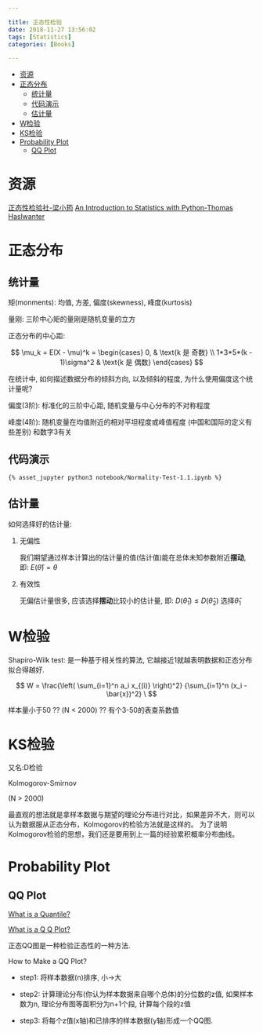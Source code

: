 ```yaml
---

title: 正态性检验
date: 2018-11-27 13:56:02
tags: [Statistics]
categories: [Books]

---
```


<!-- vim-markdown-toc GFM -->

* [资源](#资源)
* [正态分布](#正态分布)
    * [统计量](#统计量)
    * [代码演示](#代码演示)
    * [估计量](#估计量)
* [W检验](#w检验)
* [KS检验](#ks检验)
* [Probability Plot](#probability-plot)
    * [QQ Plot](#qq-plot)

<!-- vim-markdown-toc -->

<!-- more -->

# 资源

[正态性检验社-梁小筠][B1]
[An Introduction to Statistics with Python-Thomas Haslwanter][B2]

[B1]: https://pan.baidu.com/s/16FU_ZwFqw7wxH85Ry59chw "提取码: u4w4"
[B2]: https://pan.baidu.com/s/16FU_ZwFqw7wxH85Ry59chw "提取码: u4w4"

# 正态分布

## 统计量

矩(monments): 均值, 方差, 偏度(skewness), 峰度(kurtosis)

量刚: 三阶中心矩的量刚是随机变量的立方

正态分布的中心距:

$$
\mu_k = E(X - \mu)^k =
    \begin{cases}
        0, & \text{k 是 奇数} \\
        1*3*5*(k - 1)\sigma^2 & \text{k 是 偶数}
    \end{cases}
$$

在统计中, 如何描述数据分布的倾斜方向, 以及倾斜的程度, 为什么使用偏度这个统计量呢?

偏度(3阶): 标准化的三阶中心距, 随机变量与中心分布的不对称程度

峰度(4阶): 随机变量在均值附近的相对平坦程度或峰值程度 (中国和国际的定义有些差别) 和数字3有关

## 代码演示

`{% asset_jupyter python3 notebook/Normality-Test-1.1.ipynb %}`


## 估计量

如何选择好的估计量:

1. 无偏性

   我们期望通过样本计算出的估计量的值(估计值)能在总体未知参数附近**摆动**, 即: $E(\hat\theta) = \theta$

2. 有效性

    无偏估计量很多, 应该选择**摆动**比较小的估计量, 即: $D(\hat\theta_1) \leq D(\hat\theta_2)$ 选择$\hat\theta_1$


# W检验

Shapiro-Wilk test: 是一种基于相关性的算法, 它越接近1就越表明数据和正态分布拟合得越好.

$$
W = \frac{\left( \sum_{i=1}^n a_i x_{(i)} \right)^2}
            {\sum_{i=1}^n (x_i - \bar{x})^2} \
$$

样本量小于50 ?? (N < 2000) ?? 有个3-50的表查系数值


# KS检验

又名:D检验

Kolmogorov-Smirnov

(N > 2000)

最直观的想法就是拿样本数据与期望的理论分布进行对比，如果差异不大，则可以认为数据服从正态分布，Kolmogorov的检验方法就是这样的。
为了说明Kolmogorov检验的思想，我们还是要用到上一篇的经验累积概率分布曲线。


# Probability Plot

## QQ Plot

[What is a Quantile?](https://www.statisticshowto.datasciencecentral.com/quantile-definition-find-easy-steps/)

[What is a Q Q Plot?](https://www.statisticshowto.datasciencecentral.com/q-q-plots/)

正态QQ图是一种检验正态性的一种方法.

How to Make a QQ Plot?

- step1: 将样本数据(n)排序, 小->大

- step2: 计算理论分布(你认为样本数据来自哪个总体)的分位数的z值, 如果样本数为n, 理论分布图等面积分为n+1个段, 计算每个段的z值 

- step3: 将每个z值(x轴)和已排序的样本数据(y轴)形成一个QQ图.
